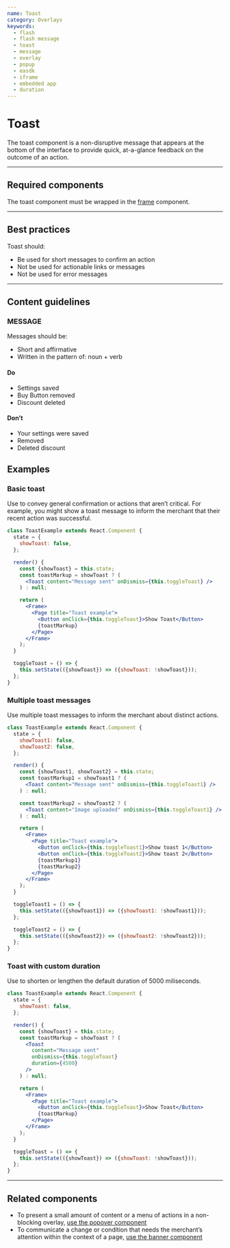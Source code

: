 ```yaml
---
name: Toast
category: Overlays
keywords:
  - flash
  - flash message
  - toast
  - message
  - overlay
  - popup
  - easdk
  - iframe
  - embedded app
  - duration
---
```


# Toast

The toast component is a non-disruptive message that appears at the bottom of the interface to provide quick, at-a-glance feedback on the outcome of an action.

---

## Required components

The toast component must be wrapped in the [frame](/components/structure/frame) component.

---

## Best practices

Toast should:

- Be used for short messages to confirm an action
- Not be used for actionable links or messages
- Not be used for error messages

---

## Content guidelines

### MESSAGE

Messages should be:

- Short and affirmative
- Written in the pattern of: noun + verb

<!-- usagelist -->

#### Do

- Settings saved
- Buy Button removed
- Discount deleted

#### Don’t

- Your settings were saved
- Removed
- Deleted discount

<!-- end -->

## Examples

### Basic toast

Use to convey general confirmation or actions that aren’t critical. For example, you might show a toast message to inform the merchant that their recent action was successful.

```jsx
class ToastExample extends React.Component {
  state = {
    showToast: false,
  };

  render() {
    const {showToast} = this.state;
    const toastMarkup = showToast ? (
      <Toast content="Message sent" onDismiss={this.toggleToast} />
    ) : null;

    return (
      <Frame>
        <Page title="Toast example">
          <Button onClick={this.toggleToast}>Show Toast</Button>
          {toastMarkup}
        </Page>
      </Frame>
    );
  }

  toggleToast = () => {
    this.setState(({showToast}) => ({showToast: !showToast}));
  };
}
```

### Multiple toast messages

Use multiple toast messages to inform the merchant about distinct actions.

```jsx
class ToastExample extends React.Component {
  state = {
    showToast1: false,
    showToast2: false,
  };

  render() {
    const {showToast1, showToast2} = this.state;
    const toastMarkup1 = showToast1 ? (
      <Toast content="Message sent" onDismiss={this.toggleToast1} />
    ) : null;

    const toastMarkup2 = showToast2 ? (
      <Toast content="Image uploaded" onDismiss={this.toggleToast1} />
    ) : null;

    return (
      <Frame>
        <Page title="Toast example">
          <Button onClick={this.toggleToast1}>Show toast 1</Button>
          <Button onClick={this.toggleToast2}>Show toast 2</Button>
          {toastMarkup1}
          {toastMarkup2}
        </Page>
      </Frame>
    );
  }

  toggleToast1 = () => {
    this.setState(({showToast1}) => ({showToast1: !showToast1}));
  };

  toggleToast2 = () => {
    this.setState(({showToast2}) => ({showToast2: !showToast2}));
  };
}
```

### Toast with custom duration

Use to shorten or lengthen the default duration of 5000 miliseconds.

```jsx
class ToastExample extends React.Component {
  state = {
    showToast: false,
  };

  render() {
    const {showToast} = this.state;
    const toastMarkup = showToast ? (
      <Toast
        content="Message sent"
        onDismiss={this.toggleToast}
        duration={4500}
      />
    ) : null;

    return (
      <Frame>
        <Page title="Toast example">
          <Button onClick={this.toggleToast}>Show Toast</Button>
          {toastMarkup}
        </Page>
      </Frame>
    );
  }

  toggleToast = () => {
    this.setState(({showToast}) => ({showToast: !showToast}));
  };
}
```

---

## Related components

- To present a small amount of content or a menu of actions in a non-blocking overlay, [use the popover component](/components/popover)
- To communicate a change or condition that needs the merchant’s attention within the context of a page, [use the banner component](/components/feedback-indicators/banner)
